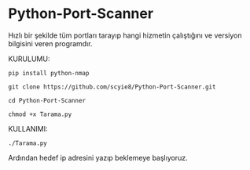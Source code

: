 # Python-Port-Scanner
Hızlı bir şekilde tüm portları tarayıp hangi hizmetin çalıştığını ve versiyon bilgisini veren programdır.

KURULUMU:

```
pip install python-nmap
```
```
git clone https://github.com/scyie8/Python-Port-Scanner.git
```
```
cd Python-Port-Scanner
```
```
chmod +x Tarama.py
```

KULLANIMI:


```./Tarama.py```


Ardından hedef ip adresini yazıp beklemeye başlıyoruz.




